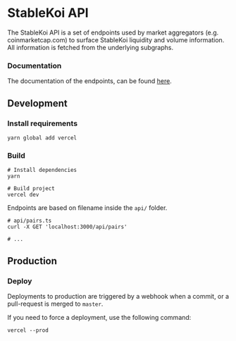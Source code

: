 # StableKoi API

The StableKoi API is a set of endpoints used by market aggregators (e.g. coinmarketcap.com) to surface StableKoi liquidity
and volume information. All information is fetched from the underlying subgraphs.

### Documentation

The documentation of the endpoints, can be found [here](./documentation.md).

## Development

### Install requirements

```shell
yarn global add vercel
```

### Build

```shell
# Install dependencies
yarn

# Build project
vercel dev
```

Endpoints are based on filename inside the `api/` folder.

```shell
# api/pairs.ts
curl -X GET 'localhost:3000/api/pairs'

# ...
```

## Production

### Deploy

Deployments to production are triggered by a webhook when a commit, or a pull-request is merged to `master`.

If you need to force a deployment, use the following command:

```shell
vercel --prod
```

